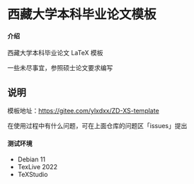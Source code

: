 # 西藏大学本科毕业论文模板

#### 介绍
西藏大学本科毕业论文 LaTeX 模板

一些未尽事宜，参照硕士论文要求编写

## 说明

模板地址：https://gitee.com/ylxdxx/ZD-XS-template

在使用过程中有什么问题，可在上面仓库的问题区「issues」提出

#### 测试环境

- Debian 11
- TexLive 2022
- TeXStudio
